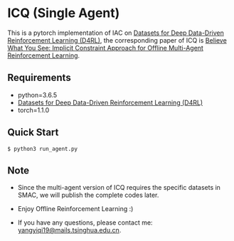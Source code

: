 # ICQ (Single Agent)

This is a pytorch implementation of IAC on [Datasets for Deep Data-Driven Reinforcement Learning (D4RL)](https://github.com/rail-berkeley/d4rl), the corresponding paper of ICQ is [Believe What You See: Implicit Constraint Approach
for Offline Multi-Agent Reinforcement Learning](https://arxiv.org/abs/2106.03400).

## Requirements

- python=3.6.5
- [Datasets for Deep Data-Driven Reinforcement Learning (D4RL)](https://github.com/rail-berkeley/d4rl)
- torch=1.1.0

## Quick Start

```shell
$ python3 run_agent.py
```

## Note
+ Since the multi-agent version of ICQ requires the specific datasets in SMAC, we will publish the complete codes later.
  
+ Enjoy Offline Reinforcement Learning :)
  
+ If you have any questions, please contact me: yangyiqi19@mails.tsinghua.edu.cn.